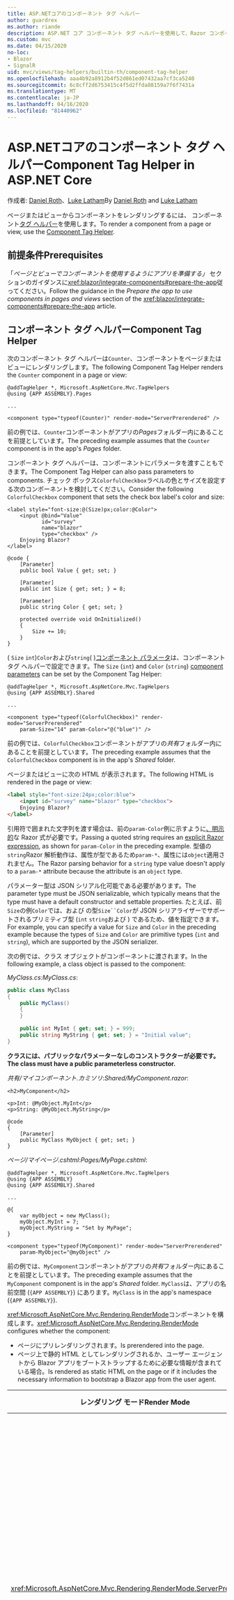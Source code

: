 ```yaml
---
title: ASP.NETコアのコンポーネント タグ ヘルパー
author: guardrex
ms.author: riande
description: ASP.NET コア コンポーネント タグ ヘルパーを使用して、Razor コンポーネントをページとビューにレンダリングする方法について説明します。
ms.custom: mvc
ms.date: 04/15/2020
no-loc:
- Blazor
- SignalR
uid: mvc/views/tag-helpers/builtin-th/component-tag-helper
ms.openlocfilehash: aaa4b92a8912b4f52d861ed07432aa7cf3ca5240
ms.sourcegitcommit: 6c8cff2d6753415c4f5d2ffda88159a7f6f7431a
ms.translationtype: MT
ms.contentlocale: ja-JP
ms.lasthandoff: 04/16/2020
ms.locfileid: "81440962"
---
```

# <a name="component-tag-helper-in-aspnet-core"></a><span data-ttu-id="f1090-103">ASP.NETコアのコンポーネント タグ ヘルパー</span><span class="sxs-lookup"><span data-stu-id="f1090-103">Component Tag Helper in ASP.NET Core</span></span>

<span data-ttu-id="f1090-104">作成者: [Daniel Roth](https://github.com/danroth27)、[Luke Latham](https://github.com/guardrex)</span><span class="sxs-lookup"><span data-stu-id="f1090-104">By [Daniel Roth](https://github.com/danroth27) and [Luke Latham](https://github.com/guardrex)</span></span>

<span data-ttu-id="f1090-105">ページまたはビューからコンポーネントをレンダリングするには、 コンポーネント[タグ ヘルパー](xref:Microsoft.AspNetCore.Mvc.TagHelpers.ComponentTagHelper)を使用します。</span><span class="sxs-lookup"><span data-stu-id="f1090-105">To render a component from a page or view, use the [Component Tag Helper](xref:Microsoft.AspNetCore.Mvc.TagHelpers.ComponentTagHelper).</span></span>

## <a name="prerequisites"></a><span data-ttu-id="f1090-106">前提条件</span><span class="sxs-lookup"><span data-stu-id="f1090-106">Prerequisites</span></span>

<span data-ttu-id="f1090-107">「*ページとビューでコンポーネントを使用するようにアプリを準備する」* セクションのガイダンスに<xref:blazor/integrate-components#prepare-the-app>従ってください。</span><span class="sxs-lookup"><span data-stu-id="f1090-107">Follow the guidance in the *Prepare the app to use components in pages and views* section of the <xref:blazor/integrate-components#prepare-the-app> article.</span></span>

## <a name="component-tag-helper"></a><span data-ttu-id="f1090-108">コンポーネント タグ ヘルパー</span><span class="sxs-lookup"><span data-stu-id="f1090-108">Component Tag Helper</span></span>

<span data-ttu-id="f1090-109">次のコンポーネント タグ ヘルパーは`Counter`、コンポーネントをページまたはビューにレンダリングします。</span><span class="sxs-lookup"><span data-stu-id="f1090-109">The following Component Tag Helper renders the `Counter` component in a page or view:</span></span>

```cshtml
@addTagHelper *, Microsoft.AspNetCore.Mvc.TagHelpers
@using {APP ASSEMBLY}.Pages

...

<component type="typeof(Counter)" render-mode="ServerPrerendered" />
```

<span data-ttu-id="f1090-110">前の例では、`Counter`コンポーネントがアプリの*Pages*フォルダー内にあることを前提としています。</span><span class="sxs-lookup"><span data-stu-id="f1090-110">The preceding example assumes that the `Counter` component is in the app's *Pages* folder.</span></span>

<span data-ttu-id="f1090-111">コンポーネント タグ ヘルパーは、コンポーネントにパラメータを渡すこともできます。</span><span class="sxs-lookup"><span data-stu-id="f1090-111">The Component Tag Helper can also pass parameters to components.</span></span> <span data-ttu-id="f1090-112">チェック ボックス`ColorfulCheckbox`ラベルの色とサイズを設定する次のコンポーネントを検討してください。</span><span class="sxs-lookup"><span data-stu-id="f1090-112">Consider the following `ColorfulCheckbox` component that sets the check box label's color and size:</span></span>

```razor
<label style="font-size:@(Size)px;color:@Color">
    <input @bind="Value"
           id="survey" 
           name="blazor" 
           type="checkbox" />
    Enjoying Blazor?
</label>

@code {
    [Parameter]
    public bool Value { get; set; }

    [Parameter]
    public int Size { get; set; } = 8;

    [Parameter]
    public string Color { get; set; }

    protected override void OnInitialized()
    {
        Size += 10;
    }
}
```

<span data-ttu-id="f1090-113">( `Size` `int`)`Color`および`string`( )[コンポーネント パラメータ](xref:blazor/components#component-parameters)は、コンポーネント タグ ヘルパーで設定できます。</span><span class="sxs-lookup"><span data-stu-id="f1090-113">The `Size` (`int`) and `Color` (`string`) [component parameters](xref:blazor/components#component-parameters) can be set by the Component Tag Helper:</span></span>

```cshtml
@addTagHelper *, Microsoft.AspNetCore.Mvc.TagHelpers
@using {APP ASSEMBLY}.Shared

...

<component type="typeof(ColorfulCheckbox)" render-mode="ServerPrerendered" 
    param-Size="14" param-Color="@("blue")" />
```

<span data-ttu-id="f1090-114">前の例では、`ColorfulCheckbox`コンポーネントがアプリの*共有*フォルダー内にあることを前提としています。</span><span class="sxs-lookup"><span data-stu-id="f1090-114">The preceding example assumes that the `ColorfulCheckbox` component is in the app's *Shared* folder.</span></span>

<span data-ttu-id="f1090-115">ページまたはビューに次の HTML が表示されます。</span><span class="sxs-lookup"><span data-stu-id="f1090-115">The following HTML is rendered in the page or view:</span></span>

```html
<label style="font-size:24px;color:blue">
    <input id="survey" name="blazor" type="checkbox">
    Enjoying Blazor?
</label>
```

<span data-ttu-id="f1090-116">引用符で囲まれた文字列を渡す場合は、前の`param-Color`例に示すように[、明示的](xref:mvc/views/razor#explicit-razor-expressions)な Razor 式が必要です。</span><span class="sxs-lookup"><span data-stu-id="f1090-116">Passing a quoted string requires an [explicit Razor expression](xref:mvc/views/razor#explicit-razor-expressions), as shown for `param-Color` in the preceding example.</span></span> <span data-ttu-id="f1090-117">型値の`string`Razor 解析動作は、属性が型であるため`param-*`、属性には`object`適用されません。</span><span class="sxs-lookup"><span data-stu-id="f1090-117">The Razor parsing behavior for a `string` type value doesn't apply to a `param-*` attribute because the attribute is an `object` type.</span></span>

<span data-ttu-id="f1090-118">パラメーター型は JSON シリアル化可能である必要があります。</span><span class="sxs-lookup"><span data-stu-id="f1090-118">The parameter type must be JSON serializable, which typically means that the type must have a default constructor and settable properties.</span></span> <span data-ttu-id="f1090-119">たとえば、前`Size`の例`Color`では、および の型`Size``Color`が JSON シリアライザーでサポートされるプリミティブ型 (`int` `string`および ) であるため、値を指定できます。</span><span class="sxs-lookup"><span data-stu-id="f1090-119">For example, you can specify a value for `Size` and `Color` in the preceding example because the types of `Size` and `Color` are primitive types (`int` and `string`), which are supported by the JSON serializer.</span></span>

<span data-ttu-id="f1090-120">次の例では、クラス オブジェクトがコンポーネントに渡されます。</span><span class="sxs-lookup"><span data-stu-id="f1090-120">In the following example, a class object is passed to the component:</span></span>

<span data-ttu-id="f1090-121">*MyClass.cs:*</span><span class="sxs-lookup"><span data-stu-id="f1090-121">*MyClass.cs*:</span></span>

```csharp
public class MyClass
{
    public MyClass()
    {
    }

    public int MyInt { get; set; } = 999;
    public string MyString { get; set; } = "Initial value";
}
```

<span data-ttu-id="f1090-122">**クラスには、パブリックなパラメーターなしのコンストラクターが必要です。**</span><span class="sxs-lookup"><span data-stu-id="f1090-122">**The class must have a public parameterless constructor.**</span></span>

<span data-ttu-id="f1090-123">*共有/マイコンポーネント.カミソリ*:</span><span class="sxs-lookup"><span data-stu-id="f1090-123">*Shared/MyComponent.razor*:</span></span>

```razor
<h2>MyComponent</h2>

<p>Int: @MyObject.MyInt</p>
<p>String: @MyObject.MyString</p>

@code
{
    [Parameter]
    public MyClass MyObject { get; set; }
}
```

<span data-ttu-id="f1090-124">*ページ/マイページ.cshtml*:</span><span class="sxs-lookup"><span data-stu-id="f1090-124">*Pages/MyPage.cshtml*:</span></span>

```cshtml
@addTagHelper *, Microsoft.AspNetCore.Mvc.TagHelpers
@using {APP ASSEMBLY}
@using {APP ASSEMBLY}.Shared

...

@{
    var myObject = new MyClass();
    myObject.MyInt = 7;
    myObject.MyString = "Set by MyPage";
}

<component type="typeof(MyComponent)" render-mode="ServerPrerendered" 
    param-MyObject="@myObject" />
```

<span data-ttu-id="f1090-125">前の例では、`MyComponent`コンポーネントがアプリの*共有*フォルダー内にあることを前提としています。</span><span class="sxs-lookup"><span data-stu-id="f1090-125">The preceding example assumes that the `MyComponent` component is in the app's *Shared* folder.</span></span> <span data-ttu-id="f1090-126">`MyClass`は、アプリの名前空間 (`{APP ASSEMBLY}`) にあります。</span><span class="sxs-lookup"><span data-stu-id="f1090-126">`MyClass` is in the app's namespace (`{APP ASSEMBLY}`).</span></span>

<span data-ttu-id="f1090-127"><xref:Microsoft.AspNetCore.Mvc.Rendering.RenderMode>コンポーネントを構成します。</span><span class="sxs-lookup"><span data-stu-id="f1090-127"><xref:Microsoft.AspNetCore.Mvc.Rendering.RenderMode> configures whether the component:</span></span>

* <span data-ttu-id="f1090-128">ページにプリレンダリングされます。</span><span class="sxs-lookup"><span data-stu-id="f1090-128">Is prerendered into the page.</span></span>
* <span data-ttu-id="f1090-129">ページ上で静的 HTML としてレンダリングされるか、ユーザー エージェントから Blazor アプリをブートストラップするために必要な情報が含まれている場合。</span><span class="sxs-lookup"><span data-stu-id="f1090-129">Is rendered as static HTML on the page or if it includes the necessary information to bootstrap a Blazor app from the user agent.</span></span>

| <span data-ttu-id="f1090-130">レンダリング モード</span><span class="sxs-lookup"><span data-stu-id="f1090-130">Render Mode</span></span> | <span data-ttu-id="f1090-131">説明</span><span class="sxs-lookup"><span data-stu-id="f1090-131">Description</span></span> |
| ----------- | ----------- |
| <xref:Microsoft.AspNetCore.Mvc.Rendering.RenderMode.ServerPrerendered> | <span data-ttu-id="f1090-132">コンポーネントを静的 HTML にレンダリングし、サーバー アプリケーションBlazorのマーカーを含みます。</span><span class="sxs-lookup"><span data-stu-id="f1090-132">Renders the component into static HTML and includes a marker for a Blazor Server app.</span></span> <span data-ttu-id="f1090-133">ユーザー エージェントが起動すると、このマーカーを使用してアプリをBlazorブートストラップします。</span><span class="sxs-lookup"><span data-stu-id="f1090-133">When the user-agent starts, this marker is used to bootstrap a Blazor app.</span></span> |
| <xref:Microsoft.AspNetCore.Mvc.Rendering.RenderMode.Server> | <span data-ttu-id="f1090-134">サーバー アプリのマーカーをBlazorレンダリングします。</span><span class="sxs-lookup"><span data-stu-id="f1090-134">Renders a marker for a Blazor Server app.</span></span> <span data-ttu-id="f1090-135">コンポーネントからの出力は含まれません。</span><span class="sxs-lookup"><span data-stu-id="f1090-135">Output from the component isn't included.</span></span> <span data-ttu-id="f1090-136">ユーザー エージェントが起動すると、このマーカーを使用してアプリをBlazorブートストラップします。</span><span class="sxs-lookup"><span data-stu-id="f1090-136">When the user-agent starts, this marker is used to bootstrap a Blazor app.</span></span> |
| <xref:Microsoft.AspNetCore.Mvc.Rendering.RenderMode.Static> | <span data-ttu-id="f1090-137">コンポーネントを静的 HTML にレンダリングします。</span><span class="sxs-lookup"><span data-stu-id="f1090-137">Renders the component into static HTML.</span></span> |

<span data-ttu-id="f1090-138">ページとビューはコンポーネントを使用できますが、逆は当てはまりません。</span><span class="sxs-lookup"><span data-stu-id="f1090-138">While pages and views can use components, the converse isn't true.</span></span> <span data-ttu-id="f1090-139">コンポーネントは、部分的なビューやセクションなどのビュー固有の機能やページ固有の機能を使用できません。</span><span class="sxs-lookup"><span data-stu-id="f1090-139">Components can't use view- and page-specific features, such as partial views and sections.</span></span> <span data-ttu-id="f1090-140">コンポーネントの部分ビューからロジックを使用するには、部分ビュー ロジックをコンポーネントに組み込みます。</span><span class="sxs-lookup"><span data-stu-id="f1090-140">To use logic from a partial view in a component, factor out the partial view logic into a component.</span></span>

<span data-ttu-id="f1090-141">静的 HTML ページからのサーバー コンポーネントのレンダリングはサポートされていません。</span><span class="sxs-lookup"><span data-stu-id="f1090-141">Rendering server components from a static HTML page isn't supported.</span></span>

## <a name="additional-resources"></a><span data-ttu-id="f1090-142">その他のリソース</span><span class="sxs-lookup"><span data-stu-id="f1090-142">Additional resources</span></span>

* <xref:Microsoft.AspNetCore.Mvc.TagHelpers.ComponentTagHelper>
* <xref:mvc/views/tag-helpers/intro>
* <xref:blazor/components>
